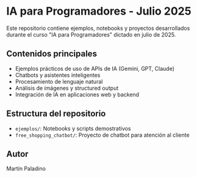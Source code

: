 # IA para Programadores - Julio 2025

Este repositorio contiene ejemplos, notebooks y proyectos desarrollados durante el curso "IA para Programadores" dictado en julio de 2025.

## Contenidos principales
- Ejemplos prácticos de uso de APIs de IA (Gemini, GPT, Claude)
- Chatbots y asistentes inteligentes
- Procesamiento de lenguaje natural
- Análisis de imágenes y structured output
- Integración de IA en aplicaciones web y backend

## Estructura del repositorio
- `ejemplos/`: Notebooks y scripts demostrativos
- `free_shopping_chatbot/`: Proyecto de chatbot para atención al cliente

## Autor
Martín Paladino
